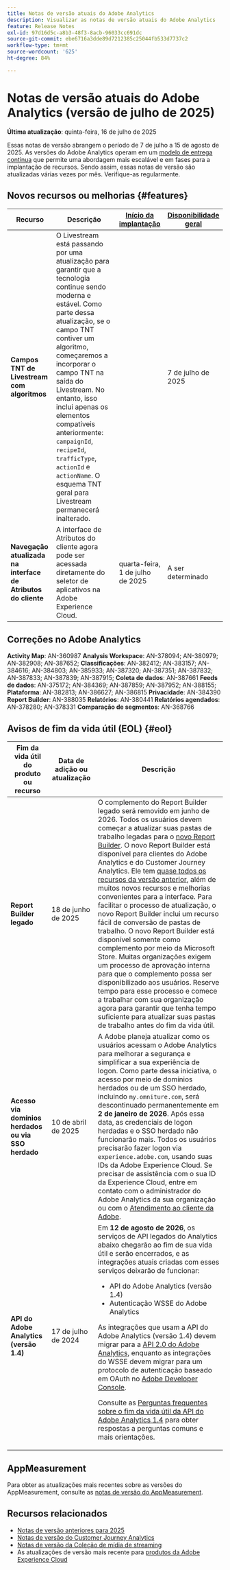 ```yaml
---
title: Notas de versão atuais do Adobe Analytics
description: Visualizar as notas de versão atuais do Adobe Analytics
feature: Release Notes
exl-id: 97d16d5c-a8b3-48f3-8acb-96033cc691dc
source-git-commit: ebe6716a3dde89d7212385c25044fb533d7737c2
workflow-type: tm+mt
source-wordcount: '625'
ht-degree: 84%

---
```


# Notas de versão atuais do Adobe Analytics (versão de julho de 2025)

**Última atualização**: quinta-feira, 16 de julho de 2025

Essas notas de versão abrangem o período de 7 de julho a 15 de agosto de 2025. As versões do Adobe Analytics operam em um [modelo de entrega contínua](releases.md) que permite uma abordagem mais escalável e em fases para a implantação de recursos. Sendo assim, essas notas de versão são atualizadas várias vezes por mês. Verifique-as regularmente.

## Novos recursos ou melhorias {#features}

| Recurso | Descrição | [Início da implantação](releases.md) | [Disponibilidade geral](releases.md) |
| ----------- | ---------- | ------- | ---- |
| **Campos TNT de Livestream com algoritmos** | O Livestream está passando por uma atualização para garantir que a tecnologia continue sendo moderna e estável. Como parte dessa atualização, se o campo TNT contiver um algoritmo, começaremos a incorporar o campo TNT na saída do Livestream. No entanto, isso inclui apenas os elementos compatíveis anteriormente: `campaignId`, `recipeId`, `trafficType`, `actionId` e `actionName`. O esquema TNT geral para Livestream permanecerá inalterado. |   | 7 de julho de 2025 |
| **Navegação atualizada na interface de Atributos do cliente** | A interface de Atributos do cliente agora pode ser acessada diretamente do seletor de aplicativos na Adobe Experience Cloud. | quarta-feira, 1 de julho de 2025 | A ser determinado |

## Correções no Adobe Analytics

**Activity Map**: AN-360987
**Analysis Workspace**: AN-378094; AN-380979; AN-382908; AN-387652;
**Classificações**: AN-382412; AN-383157; AN-384616; AN-384803; AN-385933; AN-387320; AN-387351; AN-387832; AN-387833; AN-387839; AN-387915;
**Coleta de dados**: AN-387661
**Feeds de dados**: AN-375172; AN-384369; AN-387859; AN-387952; AN-388155;
**Plataforma**: AN-382813; AN-386627; AN-386815
**Privacidade**: AN-384390
**Report Builder**: AN-388035
**Relatórios**: AN-380441
**Relatórios agendados**: AN-378280; AN-378331
**Comparação de segmentos**: AN-368766


## Avisos de fim da vida útil (EOL) {#eol}

| Fim da vida útil do produto ou recurso | Data de adição ou atualização | Descrição |
| --- | --- | --- |
| **Report Builder legado** | 18 de junho de 2025 | O complemento do Report Builder legado será removido em junho de 2026. Todos os usuários devem começar a atualizar suas pastas de trabalho legadas para o [novo Report Builder](https://experienceleague.adobe.com/pt-br/docs/analytics/analyze/report-builder/rb-overview). O novo Report Builder está disponível para clientes do Adobe Analytics e do Customer Journey Analytics. Ele tem [quase todos os recursos da versão anterior](https://experienceleague.adobe.com/pt-br/docs/analytics/analyze/report-builder/convert-workbooks#unsupported), além de muitos novos recursos e melhorias convenientes para a interface. Para facilitar o processo de atualização, o novo Report Builder inclui um recurso fácil de conversão de pastas de trabalho. O novo Report Builder está disponível somente como complemento por meio da Microsoft Store. Muitas organizações exigem um processo de aprovação interna para que o complemento possa ser disponibilizado aos usuários. Reserve tempo para esse processo e comece a trabalhar com sua organização agora para garantir que tenha tempo suficiente para atualizar suas pastas de trabalho antes do fim da vida útil. |
| **Acesso via domínios herdados ou via SSO herdado** | 10 de abril de 2025 | A Adobe planeja atualizar como os usuários acessam o Adobe Analytics para melhorar a segurança e simplificar a sua experiência de logon. Como parte dessa iniciativa, o acesso por meio de domínios herdados ou de um SSO herdado, incluindo `my.omniture.com`, será descontinuado permanentemente em **2 de janeiro de 2026**. Após essa data, as credenciais de logon herdadas e o SSO herdado não funcionarão mais. Todos os usuários precisarão fazer logon via `experience.adobe.com`, usando suas IDs da Adobe Experience Cloud. Se precisar de assistência com o sua ID da Experience Cloud, entre em contato com o administrador do Adobe Analytics da sua organização ou com o [Atendimento ao cliente da Adobe](https://helpx.adobe.com/br/contact.html). |
| **API do Adobe Analytics (versão 1.4)** | 17 de julho de 2024 | Em **12 de agosto de 2026**, os serviços de API legados do Analytics abaixo chegarão ao fim de sua vida útil e serão encerrados, e as integrações atuais criadas com esses serviços deixarão de funcionar:<ul><li>API do Adobe Analytics (versão 1.4)</li><li>Autenticação WSSE do Adobe Analytics</li></ul><p>As integrações que usam a API do Adobe Analytics (versão 1.4) devem migrar para a [API 2.0 do Adobe Analytics](https://developer.adobe.com/analytics-apis/docs/2.0/), enquanto as integrações do WSSE devem migrar para um protocolo de autenticação baseado em OAuth no [Adobe Developer Console](https://developer.adobe.com/console).</p><p>Consulte as [Perguntas frequentes sobre o fim da vida útil da API do Adobe Analytics 1.4](/help/admin/c-admin-api/c-admin-14-api-eol.md) para obter respostas a perguntas comuns e mais orientações.</p> |


## AppMeasurement

Para obter as atualizações mais recentes sobre as versões do AppMeasurement, consulte as [notas de versão do AppMeasurement](https://github.com/adobe/appmeasurement/releases).


## Recursos relacionados

* [Notas de versão anteriores para 2025](/help/release-notes/2025.md)
* [Notas de versão do Customer Journey Analytics](https://experienceleague.adobe.com/docs/analytics-platform/using/releases/latest.html?lang=pt-BR)
* [Notas de versão da Coleção de mídia de streaming](https://experienceleague.adobe.com/docs/media-analytics/using/additional-resources/release-notes.html?lang=pt-BR)
* As atualizações de versão mais recente para [produtos da Adobe Experience Cloud](https://business.adobe.com/products/adobe-experience-cloud-products.html)
